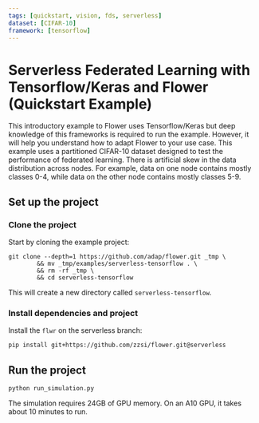 ```yaml
---
tags: [quickstart, vision, fds, serverless]
dataset: [CIFAR-10]
framework: [tensorflow]
---
```


# Serverless Federated Learning with Tensorflow/Keras and Flower (Quickstart Example)

This introductory example to Flower uses Tensorflow/Keras but deep knowledge of this frameworks is required to run the example. However, it will help you understand how to adapt Flower to your use case.
This example uses a partitioned CIFAR-10 dataset designed to test the performance of federated learning. There is artificial skew in the data distribution across nodes. For example, data on one node contains mostly classes 0-4, while data on the other node contains mostly classes 5-9.

## Set up the project

### Clone the project

Start by cloning the example project:

```shell
git clone --depth=1 https://github.com/adap/flower.git _tmp \
        && mv _tmp/examples/serverless-tensorflow . \
        && rm -rf _tmp \
        && cd serverless-tensorflow
```

This will create a new directory called `serverless-tensorflow`.

### Install dependencies and project

Install the `flwr` on the serverless branch:

```bash
pip install git+https://github.com/zzsi/flower.git@serverless
```

## Run the project

```
python run_simulation.py
```

The simulation requires 24GB of GPU memory. On an A10 GPU, it takes about 10 minutes to run.

